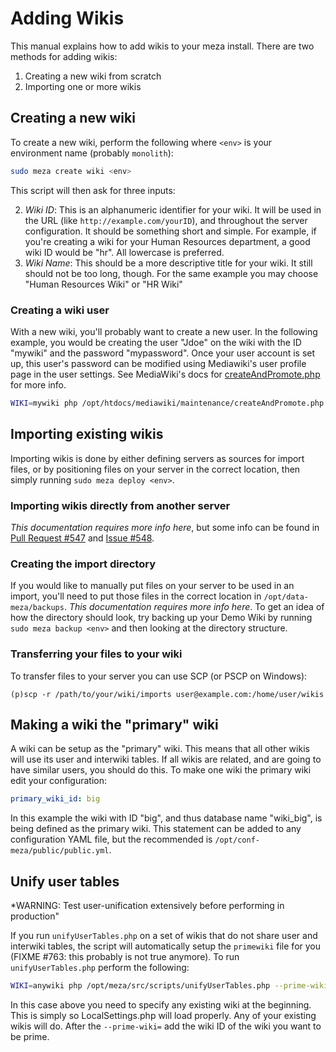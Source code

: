 # Adding Wikis

This manual explains how to add wikis to your meza install. There are two methods for adding wikis:

1. Creating a new wiki from scratch
2. Importing one or more wikis

## Creating a new wiki

To create a new wiki, perform the following where `<env>` is your environment name (probably `monolith`):

```bash
sudo meza create wiki <env>
```

This script will then ask for three inputs:

2. *Wiki ID*: This is an alphanumeric identifier for your wiki. It will be used in the URL (like `http://example.com/yourID`), and throughout the server configuration. It should be something short and simple. For example, if you're creating a wiki for your Human Resources department, a good wiki ID would be "hr". All lowercase is preferred.
3. *Wiki Name*: This should be a more descriptive title for your wiki. It still should not be too long, though. For the same example you may choose "Human Resources Wiki" or "HR Wiki"

### Creating a wiki user

With a new wiki, you'll probably want to create a new user. In the following example, you would be creating the user "Jdoe" on the wiki with the ID "mywiki" and the password "mypassword". Once your user account is set up, this user's password can be modified using Mediawiki's user profile page in the user settings. See MediaWiki's docs for [createAndPromote.php](https://www.mediawiki.org/wiki/Manual:CreateAndPromote.php) for more info.

```bash
WIKI=mywiki php /opt/htdocs/mediawiki/maintenance/createAndPromote.php --bureaucrat --sysop --custom-groups=Contributor Jdoe mypassword
```

## Importing existing wikis

Importing wikis is done by either defining servers as sources for import files, or by positioning files on your server in the correct location, then simply running `sudo meza deploy <env>`.

### Importing wikis directly from another server

*This documentation requires more info here*, but some info can be found in [Pull Request #547](https://github.com/enterprisemediawiki/meza/pull/547) and [Issue #548](https://github.com/enterprisemediawiki/meza/issues/548).

### Creating the import directory

If you would like to manually put files on your server to be used in an import, you'll need to put those files in the correct location in `/opt/data-meza/backups`. *This documentation requires more info here*. To get an idea of how the directory should look, try backing up your Demo Wiki by running `sudo meza backup <env>` and then looking at the directory structure.

### Transferring your files to your wiki

To transfer files to your server you can use SCP (or PSCP on Windows):

```
(p)scp -r /path/to/your/wiki/imports user@example.com:/home/user/wikis
```

## Making a wiki the "primary" wiki

A wiki can be setup as the "primary" wiki. This means that all other wikis will use its user and interwiki tables. If all wikis are related, and are going to have similar users, you should do this. To make one wiki the primary wiki edit your configuration:

```yaml
primary_wiki_id: big
```

In this example the wiki with ID "big", and thus database name "wiki_big", is being defined as the primary wiki. This statement can be added to any configuration YAML file, but the recommended is `/opt/conf-meza/public/public.yml`.

## Unify user tables

*WARNING: Test user-unification extensively before performing in production"

If you run `unifyUserTables.php` on a set of wikis that do not share user and interwiki tables, the script will automatically setup the `primewiki` file for you (FIXME #763: this probably is not true anymore). To run `unifyUserTables.php` perform the following:

```bash
WIKI=anywiki php /opt/meza/src/scripts/unifyUserTables.php --prime-wiki=anotherwiki
```

In this case above you need to specify any existing wiki at the beginning. This is simply so LocalSettings.php will load properly. Any of your existing wikis will do. After the `--prime-wiki=` add the wiki ID of the wiki you want to be prime.
